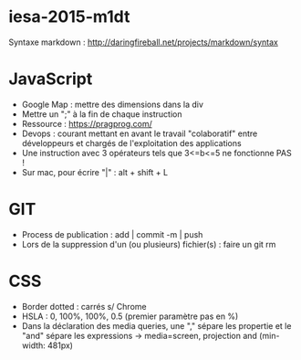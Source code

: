 # iesa-2015-m1dt 
Syntaxe markdown : http://daringfireball.net/projects/markdown/syntax

# JavaScript
* Google Map : mettre des dimensions dans la div
* Mettre un ";" à la fin de chaque instruction
* Ressource : https://pragprog.com/
* Devops : courant mettant en avant le travail "colaboratif" entre développeurs et chargés de l'exploitation des applications
* Une instruction avec 3 opérateurs tels que 3<=b<=5 ne fonctionne PAS !
* Sur mac, pour écrire "|" : alt + shift + L

# GIT
* Process de publication : add | commit -m | push
* Lors de la suppression d'un (ou plusieurs) fichier(s) : faire un git rm

# CSS
* Border dotted : carrés s/ Chrome
* HSLA : 0, 100%, 100%, 0.5 (premier paramètre pas en %)
* Dans la déclaration des media queries, une "," sépare les propertie et le "and" sépare les expressions
  -> media=screen, projection and (min-width: 481px)